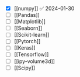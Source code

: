 - [x] [[numpy]] ✅ 2024-01-30
- [ ] [[Pandas]]
- [ ] [[Matplotlib]]
- [ ] [[Seaborn]]
- [ ] [[Scikit-learn]]
- [ ] [[Pytorch]]
- [ ] [[Keras]]
- [ ] [[Tensorflow]]
- [ ] [[ipy-volume3d]]
- [ ] [[Scipy]]
